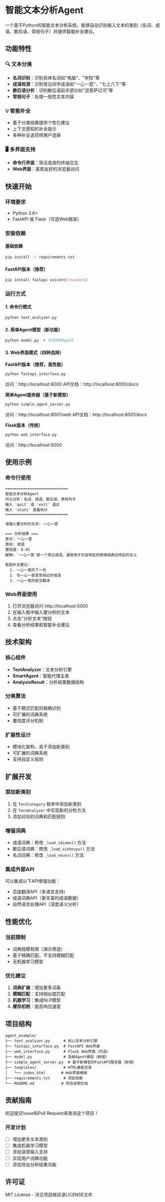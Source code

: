 # 智能文本分析Agent

一个基于Python的智能文本分析系统，能够自动识别输入文本的类别（名词、成语、歇后语、常规句子）并提供智能补全建议。

## 功能特性

### 🔍 文本分类
- **名词识别**：识别具体名词如"电脑"、"学校"等
- **成语检测**：识别常见四字成语如"一心一意"、"七上八下"等
- **歇后语分析**：识别歇后语前半部分如"泥菩萨过河"等
- **常规句子**：处理一般性文本内容

### 💡 智能补全
- 基于分类结果提供个性化建议
- 上下文感知的补全提示
- 多种补全选项供用户选择

### 🖥️ 多界面支持
- **命令行界面**：简洁高效的终端交互
- **Web界面**：美观友好的浏览器访问

## 快速开始

### 环境要求
- Python 3.6+
- FastAPI 或 Flask（可选Web框架）

### 安装依赖

#### 基础依赖
```bash
pip install -r requirements.txt
```

#### FastAPI版本（推荐）
```bash
pip install fastapi uvicorn[standard]
```

### 运行方式

#### 1. 命令行模式
```bash
python text_analyzer.py
```

#### 2. 简单Agent模型（新功能）
```bash
python model.py  # 测试简单Agent
```

#### 3. Web界面模式（四种选择）

**FastAPI版本（推荐，高性能）**
```bash
python fastapi_interface.py
```
访问：http://localhost:8000
API文档：http://localhost:8000/docs

**简单Agent服务器（基于新模型）**
```bash
python simple_agent_server.py
```
访问：http://localhost:8001/web
API文档：http://localhost:8001/docs

**Flask版本（传统）**
```bash
python web_interface.py
```
访问：http://localhost:5000

## 使用示例

### 命令行使用
```
============================
智能文本分析Agent
可以分析：名词、成语、歇后语、常规句子
输入 'quit' 或 'exit' 退出
输入 'stats' 查看统计
============================

请输入要分析的文本: 一心一意

=== 分析结果 ===
原文: 一心一意
类别: 成语
置信度: 0.95
解释: '一心一意'是一个常见成语，通常用于形容特定的情境或表达特定的含义

智能补全建议:
  1. 一心一意的下一句
  2. 与一心一意意思相近的成语
  3. 一心一意的英文翻译
```

### Web界面使用
1. 打开浏览器访问 http://localhost:5000
2. 在输入框中输入要分析的文本
3. 点击"分析文本"按钮
4. 查看分析结果和智能补全建议

## 技术架构

### 核心组件
- **TextAnalyzer**：文本分析引擎
- **SmartAgent**：智能代理主类
- **AnalysisResult**：分析结果数据结构

### 分类算法
- 基于模式匹配的精确识别
- 可扩展的词典系统
- 置信度评分机制

### 扩展性设计
- 模块化架构，易于添加新类别
- 可扩展的词典系统
- 支持自定义规则

## 扩展开发

### 添加新类别
1. 在 `TextCategory` 枚举中添加新类别
2. 在 `TextAnalyzer` 中实现新的分析方法
3. 添加对应的词典和匹配规则

### 增强词典
- 成语词典：修改 `_load_idioms()` 方法
- 歇后语词典：修改 `_load_xiehouyu()` 方法
- 名词词典：修改 `_load_nouns()` 方法

### 集成外部API
可以集成以下API增强功能：
- 百度翻译API（多语言支持）
- 成语词典API（更丰富的成语数据）
- 自然语言处理API（深度语义分析）

## 性能优化

### 当前限制
- 词典规模有限（演示用途）
- 基于精确匹配，不支持模糊匹配
- 无机器学习模型

### 优化建议
1. **词典扩展**：增加更多词条
2. **模糊匹配**：支持相似度匹配
3. **机器学习**：集成NLP模型
4. **缓存机制**：提高响应速度

## 项目结构

```
agent_example/
├── text_analyzer.py      # 核心文本分析引擎
├── fastapi_interface.py  # FastAPI Web界面
├── web_interface.py      # Flask Web界面（可选）
├── model.py              # 简单Agent模型（新增）
├── simple_agent_server.py  # 基于新模型的FastAPI服务器（新增）
├── templates/            # HTML模板目录
│   └── index.html       # Web界面模板
├── requirements.txt      # 项目依赖
└── README.md            # 项目说明文档
```

## 贡献指南

欢迎提交Issue和Pull Request来改进这个项目！

### 开发计划
- [ ] 增加更多文本类别
- [ ] 集成机器学习模型
- [ ] 添加语音输入支持
- [ ] 实现用户词典功能
- [ ] 添加导出分析结果功能

## 许可证

MIT License - 详见项目根目录LICENSE文件